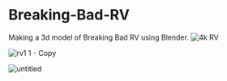 # Breaking-Bad-RV
Making a 3d model of Breaking Bad RV  using Blender.
![4k RV](https://user-images.githubusercontent.com/74417715/179600574-11b38277-bbbb-4749-aaeb-4e496de24fac.png)


![rv1 1 - Copy](https://user-images.githubusercontent.com/74417715/179600621-8011147b-b704-4aea-ab34-218430b603c8.jpg)

![untitled](https://user-images.githubusercontent.com/74417715/179600637-c97af61c-18e2-4cee-bce3-e242149deebf.jpg)

